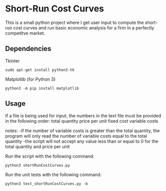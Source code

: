 # Short-Run Cost Curves
This is a small python project where I get user input to compute the short-run cost curves and run basic economic analysis for a firm in a perfectly competitve market.

## Dependencies
Tkinter
```
sudo apt-get install python3-tk
```

Matplotlib (for Python 3)
```
python3 -m pip install matplotlib
```

## Usage
If a file is being used for input, the numbers in the text file must be provided in the following order:
total quantity
price per unit
fixed cost
variable costs

notes: 
    -if the number of variable costs is greater than the total quantity, the program will only read the number of variable costs equal to the total quantity 
    -the script will not accept any value less than or equal to 0 for the total quantity and price per unit

Run the script with the following command:
```
python3 shortRunCostCurves.py
```

Run the unit tests with the following command:
```
python3 test_shortRunCostCurves.py -b
```
